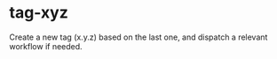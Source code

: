 # tag-xyz
Create a new tag (x.y.z) based on the last one, and dispatch a relevant workflow if needed.
